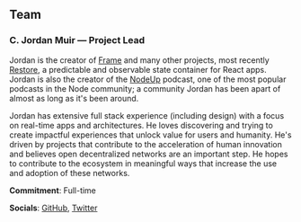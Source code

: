 ## Team

### C. Jordan Muir — Project Lead

Jordan is the creator of [Frame](https://github.com/floating/frame) and many other projects, most recently [Restore](https://github.com/floating/restore), a predictable and observable state container for React apps. Jordan is also the creator of the [NodeUp](https://itunes.apple.com/us/podcast/nodeup/id447667314) podcast, one of the most popular podcasts in the Node community; a community Jordan has been apart of almost as long as it's been around.

Jordan has extensive full stack experience (including design) with a focus on real-time apps and architectures. He loves discovering and trying to create impactful experiences that unlock value for users and humanity. He's driven by projects that contribute to the acceleration of human innovation and believes open decentralized networks are an important step. He hopes to contribute to the ecosystem in meaningful ways that increase the use and adoption of these networks.

**Commitment**: Full-time

**Socials**: [GitHub](https://github.com/floating), [Twitter](https://twitter.com/ffloat)
